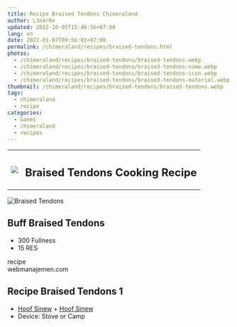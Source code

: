 ```yaml
---
title: Recipe Braised Tendons Chimeraland
author: L3n4r0x
updated: 2022-10-05T15:46:56+07:00
lang: en
date: 2022-01-07T09:56:03+07:00
permalink: /chimeraland/recipes/braised-tendons.html
photos:
  - /chimeraland/recipes/braised-tendons/braised-tendons.webp
  - /chimeraland/recipes/braised-tendons/braised-tendons-name.webp
  - /chimeraland/recipes/braised-tendons/braised-tendons-icon.webp
  - /chimeraland/recipes/braised-tendons/braised-tendons-material.webp
thumbnail: /chimeraland/recipes/braised-tendons/braised-tendons.webp
tags:
  - chimeraland
  - recipe
categories:
  - Games
  - chimeraland
  - recipes
---
```


<section id="bootstrap-wrapper">
  <link
    rel="stylesheet"
    href="https://rawcdn.githack.com/dimaslanjaka/Web-Manajemen/0c3b5aa1813bd4abcd2c11bf3e37928b15c28664/css/bootstrap-5-3-0-alpha3-wrapper.css"
  />
  <div class="row mb-2">
    <div class="col-md-12 mb-2">
      <table class="table" id="post-info">
        <tbody>
          <tr>
            <td>
              <img
                class="d-inline-block me-2"
                src="/chimeraland/recipes/braised-tendons/braised-tendons-icon.webp"
                width="auto"
                height="auto"
              />
            </td>
            <td><h1 class="fs-5">Braised Tendons Cooking Recipe</h1></td>
          </tr>
        </tbody>
      </table>
    </div>
  </div>
  <div class="card mb-2 bg-dark text-light">
    <div class="row g-0">
      <div class="col-sm-4 position-relative mb-2">
        <img
          src="/chimeraland/recipes/braised-tendons/braised-tendons-material.webp"
          class="card-img fit-cover w-100 h-100"
          alt="Braised Tendons"
          data-fancybox="true"
        />
      </div>
      <div class="col-sm-8 mb-2">
        <div class="card-body">
          <h2 class="card-title fs-5">Buff Braised Tendons</h2>
          <div class="card-text">
            <ul>
              <li>300 Fullness</li>
              <li>15 RES</li>
            </ul>
          </div>
          <span class="badge rounded-pill bg-dark text-white">recipe</span>
        </div>
        <div class="card-footer text-end text-muted">webmanajemen.com</div>
      </div>
    </div>
  </div>
  <div class="row mb-2">
    <div class="col-12 col-lg-6 recipe-item mb-2">
      <div class="card">
        <div class="card-body">
          <h2 class="card-title fs-5">Recipe Braised Tendons 1</h2>
          <div class="card-text">
            <ul>
              <li>
                <a
                  class="text-decoration-none"
                  href="/chimeraland/materials/hoof-sinew.html"
                  >Hoof Sinew</a
                ><span> + </span
                ><a
                  class="text-decoration-none"
                  href="/chimeraland/materials/hoof-sinew.html"
                  >Hoof Sinew</a
                >
              </li>
              <li>Device: Stove or Camp</li>
            </ul>
          </div>
        </div>
      </div>
    </div>
  </div>
</section>